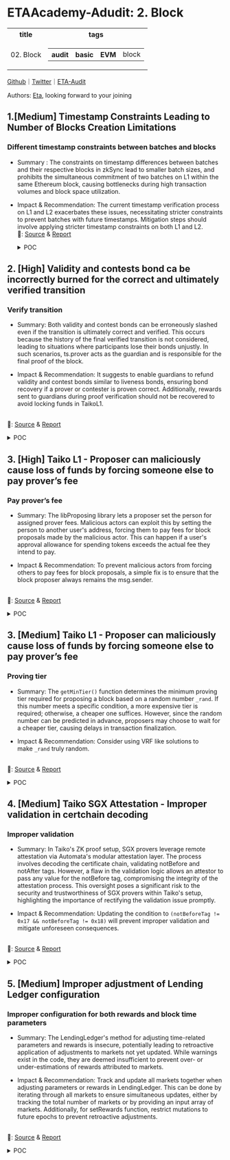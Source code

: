 # ETAAcademy-Adudit: 2. Block

<table>
  <tr>
    <th>title</th>
    <th>tags</th>
  </tr>
  <tr>
    <td>02. Block</td>
    <td>
      <table>
        <tr>
          <th>audit</th>
          <th>basic</th>
          <th>EVM</th>
          <td>block</td>
        </tr>
      </table>
    </td>
  </tr>
</table>

[Github](https://github.com/ETAAcademy)｜[Twitter](https://twitter.com/ETAAcademy)｜[ETA-Audit](https://github.com/ETAAcademy/ETAAcademy-Audit)

Authors: [Eta](https://twitter.com/pwhattie), looking forward to your joining

## 1.[Medium] Timestamp Constraints Leading to Number of Blocks Creation Limitations

### Different timestamp constraints between batches and blocks

- Summary : The constraints on timestamp differences between batches and their respective blocks in zkSync lead to smaller batch sizes, and prohibits the simultaneous commitment of two batches on L1 within the same Ethereum block, causing bottlenecks during high transaction volumes and block space utilization.
- Impact & Recommendation: The current timestamp verification process on L1 and L2 exacerbates these issues, necessitating stricter constraints to prevent batches with future timestamps. Mitigation steps should involve applying stricter timestamp constraints on both L1 and L2.
  <br> 🐬: [Source](https://code4rena.com/reports/2023-10-zksync#m-12-timestamp-constraints-leading-to-number-of-blocks-creation-limitations) & [Report](https://code4rena.com/reports/2023-10-zksync)

  <details><summary>POC</summary>

  ```solidity

    Batch 1000:



    Batch timestamp: X + COMMIT_TIMESTAMP_APPROXIMATION_DELTA - 1.

    Timestamp of the last block (fictive block) in this batch: X + COMMIT_TIMESTAMP_APPROXIMATION_DELTA.

    The time this batch is committed on L1: blockTimestamp1000.

    X <= blockTimestamp1000.



    Batch 1001:



    Batch timestamp: X + COMMIT_TIMESTAMP_APPROXIMATION_DELTA + Y.

    Timestamp of the last block (fictive block) in this batch: X + COMMIT_TIMESTAMP_APPROXIMATION_DELTA + Y + K.

    The time this batch is committed on L1: blockTimestamp1001.

  ```

  </details>

## 2. [High] Validity and contests bond ca be incorrectly burned for the correct and ultimately verified transition

### Verify transition

- Summary: Both validity and contest bonds can be erroneously slashed even if the transition is ultimately correct and verified. This occurs because the history of the final verified transition is not considered, leading to situations where participants lose their bonds unjustly. In such scenarios, ts.prover acts as the guardian and is responsible for the final proof of the block.

- Impact & Recommendation: It suggests to enable guardians to refund validity and contest bonds similar to liveness bonds, ensuring bond recovery if a prover or contester is proven correct. Additionally, rewards sent to guardians during proof verification should not be recovered to avoid locking funds in TaikoL1.

<br> 🐬: [Source](https://code4rena.com/reports/2024-03-taiko#h-02-validity-and-contests-bond-ca-be-incorrectly-burned-for-the-correct-and-ultimately-verified-transition) & [Report](https://code4rena.com/reports/2024-03-taiko)

  <details><summary>POC</summary>
 
  ```solidity
      function testProverLoss() external{
        giveEthAndTko(Alice, 1e7 ether, 1000 ether);
        giveEthAndTko(Carol, 1e7 ether, 1000 ether);
        giveEthAndTko(Bob, 1e6 ether, 100 ether);
        console2.log("Bob balance:", tko.balanceOf(Bob));
        uint256 bobBalanceBefore = tko.balanceOf(Bob);
        vm.prank(Bob, Bob);
        bytes32 parentHash = GENESIS_BLOCK_HASH;
        uint256 blockId = 1;
        
        (TaikoData.BlockMetadata memory meta,) = proposeBlock(Alice, Bob, 1_000_000, 1024);
        console2.log("Bob balance After propose:", tko.balanceOf(Bob));
        mine(1);
        bytes32 blockHash = bytes32(1e10 + blockId);
        bytes32 stateRoot = bytes32(1e9 + blockId);
        (, TaikoData.SlotB memory b) = L1.getStateVariables();
        uint64 lastVerifiedBlockBefore = b.lastVerifiedBlockId;
        // Bob proves transition T1 for parent P1
        proveBlock(Bob, Bob, meta, parentHash, blockHash, stateRoot, meta.minTier, "");
        console2.log("Bob balance After proof:", tko.balanceOf(Bob));
        uint16 minTier = meta.minTier;
        // Higher Tier contests by proving transition T2 for same parent P1
        proveHigherTierProof(meta, parentHash, bytes32(uint256(1)), bytes32(uint256(1)), minTier);
        // Guardian steps in to prove T1 is correct transition for parent P1
        proveBlock(
            David, David, meta, parentHash, blockHash, stateRoot, LibTiers.TIER_GUARDIAN, ""
        );
        vm.roll(block.number + 15 * 12);
        vm.warp(
            block.timestamp + tierProvider().getTier(LibTiers.TIER_GUARDIAN).cooldownWindow * 60
                + 1
        );
        vm.roll(block.number + 15 * 12);
        vm.warp(
            block.timestamp + tierProvider().getTier(LibTiers.TIER_GUARDIAN).cooldownWindow * 60
                + 1
        );
        // When the correct transition T1 is verified Bob does permantley loses his validitybond
        // even though it is the correct transition for the verified parent P1.
        verifyBlock(Carol, 1);
        parentHash = blockHash;
        (, b) = L1.getStateVariables();
        uint64 lastVerifiedBlockAfter = b.lastVerifiedBlockId;
        assertEq(lastVerifiedBlockAfter, lastVerifiedBlockBefore + 1 ); // Verification completed
        uint256 bobBalanceAfter = tko.balanceOf(Bob);
        assertLt(bobBalanceAfter, bobBalanceBefore);
        console2.log("Bob Loss:", bobBalanceBefore - bobBalanceAfter);
        console2.log("Bob Loss without couting livenessbond:", bobBalanceBefore - bobBalanceAfter - 1e18); // Liveness bond is 1 ETH in tests
    }
  ```
  </details>

## 3. [High] Taiko L1 - Proposer can maliciously cause loss of funds by forcing someone else to pay prover’s fee

### Pay prover’s fee

- Summary: The libProposing library lets a proposer set the person for assigned prover fees. Malicious actors can exploit this by setting the person to another user's address, forcing them to pay fees for block proposals made by the malicious actor. This can happen if a user's approval allowance for spending tokens exceeds the actual fee they intend to pay.

- Impact & Recommendation: To prevent malicious actors from forcing others to pay fees for block proposals, a simple fix is to ensure that the block proposer always remains the msg.sender.

<br> 🐬: [Source](https://code4rena.com/reports/2024-03-taiko#h-04-taiko-l1---proposer-can-maliciously-cause-loss-of-funds-by-forcing-someone-else-to-pay-provers-fee) & [Report](https://code4rena.com/reports/2024-03-taiko)

<details><summary>POC</summary> 
  
    ```solidity
  
            if (params.coinbase == address(0)) {
        params.coinbase = msg.sender;
    }

    // When a hook is called, all ether in this contract will be send to the hook.
    // If the ether sent to the hook is not used entirely, the hook shall send the Ether
    // back to this contract for the next hook to use.
    // Proposers shall choose use extra hooks wisely.
    IHook(params.hookCalls[i].hook).onBlockProposed{ value: address(this).balance }(
        blk, meta_, params.hookCalls[i].data
    );

    // The proposer irrevocably pays a fee to the assigned prover, either in
    // Ether or ERC20 tokens.
    if (assignment.feeToken == address(0)) {
        // Paying Ether
        _blk.assignedProver.sendEther(proverFee, MAX_GAS_PAYING_PROVER);
    } else {
        // Paying ERC20 tokens
        IERC20(assignment.feeToken).safeTransferFrom(
            _meta.coinbase, _blk.assignedProver, proverFee
        );
    }

    ```

</details>

## 3. [Medium] Taiko L1 - Proposer can maliciously cause loss of funds by forcing someone else to pay prover’s fee

### Proving tier

- Summary: The `getMinTier()` function determines the minimum proving tier required for proposing a block based on a random number `_rand`. If this number meets a specific condition, a more expensive tier is required; otherwise, a cheaper one suffices. However, since the random number can be predicted in advance, proposers may choose to wait for a cheaper tier, causing delays in transaction finalization.

- Impact & Recommendation: Consider using VRF like solutions to make `_rand` truly random.

<br> 🐬: [Source](https://code4rena.com/reports/2024-03-taiko#m-11-proposers-would-choose-to-avoid-higher-tier-by-exploiting-non-randomness-of-parameter-used-in-getmintier) & [Report](https://code4rena.com/reports/2024-03-taiko)

<details><summary>POC</summary> 
  
    ```solidity

        File: contracts/L1/tiers/MainnetTierProvider.sol
    66:               function getMinTier(uint256 _rand) public pure override returns (uint16) {
    67:                   // 0.1% require SGX + ZKVM; all others require SGX
    68: @--->             if (_rand % 1000 == 0) return LibTiers.TIER_SGX_ZKVM;
    69:                   else return LibTiers.TIER_SGX;
    70:               }

        File: contracts/L1/libs/LibProposing.sol
    199:                  // Following the Merge, the L1 mixHash incorporates the
    200:                  // prevrandao value from the beacon chain. Given the possibility
    201:                  // of multiple Taiko blocks being proposed within a single
    202:                  // Ethereum block, we choose to introduce a salt to this random
    203:                  // number as the L2 mixHash.
    204: @--->            meta_.difficulty = keccak256(abi.encodePacked(block.prevrandao, b.numBlocks, block.number));
    205:
    206:                  // Use the difficulty as a random number
    207:                  meta_.minTier = ITierProvider(_resolver.resolve("tier_provider", false)).getMinTier(
    208: @--->                uint256(meta_.difficulty)
    209:                  );


    ```

</details>

## 4. [Medium] Taiko SGX Attestation - Improper validation in certchain decoding

### Improper validation

- Summary: In Taiko's ZK proof setup, SGX provers leverage remote attestation via Automata's modular attestation layer. The process involves decoding the certificate chain, validating notBefore and notAfter tags. However, a flaw in the validation logic allows an attestor to pass any value for the notBefore tag, compromising the integrity of the attestation process. This oversight poses a significant risk to the security and trustworthiness of SGX provers within Taiko's setup, highlighting the importance of rectifying the validation issue promptly.

- Impact & Recommendation: Updating the condition to `(notBeforeTag != 0x17 && notBeforeTag != 0x18)` will prevent improper validation and mitigate unforeseen consequences.

<br> 🐬: [Source](https://code4rena.com/reports/2024-03-taiko#m-13-taiko-sgx-attestation---improper-validation-in-certchain-decoding) & [Report](https://code4rena.com/reports/2024-03-taiko)

<details><summary>POC</summary> 
  
    ```solidity
                {
            uint256 notBeforePtr = der.firstChildOf(tbsPtr);
            uint256 notAfterPtr = der.nextSiblingOf(notBeforePtr);
            bytes1 notBeforeTag = der[notBeforePtr.ixs()];
            bytes1 notAfterTag = der[notAfterPtr.ixs()];
            if (
                (notBeforeTag != 0x17 && notBeforeTag == 0x18)
                    || (notAfterTag != 0x17 && notAfterTag != 0x18)
            ) {
                return (false, cert);
            }
            cert.notBefore = X509DateUtils.toTimestamp(der.bytesAt(notBeforePtr));
            cert.notAfter = X509DateUtils.toTimestamp(der.bytesAt(notAfterPtr));
        }
                if (
                (notBeforeTag != 0x17 && notBeforeTag != 0x18)
                    || (notAfterTag != 0x17 && notAfterTag != 0x18)
            ) {
                return (false, cert);

    ```

</details>

## 5. [Medium] Improper adjustment of Lending Ledger configuration

### Improper configuration for both rewards and block time parameters

- Summary: The LendingLedger's method for adjusting time-related parameters and rewards is insecure, potentially leading to retroactive application of adjustments to markets not yet updated. While warnings exist in the code, they are deemed insufficient to prevent over- or under-estimations of rewards attributed to markets.

- Impact & Recommendation: Track and update all markets together when adjusting parameters or rewards in LendingLedger. This can be done by iterating through all markets to ensure simultaneous updates, either by tracking the total number of markets or by providing an input array of markets. Additionally, for setRewards function, restrict mutations to future epochs to prevent retroactive adjustments.

<br> 🐬: [Source](https://code4rena.com/reports/2024-03-neobase#m-04-improper-adjustment-of-lending-ledger-configuration) & [Report](https://code4rena.com/reports/2024-03-neobase)

<details><summary>POC</summary> 
  
    ```solidity
    function testInsecureRewardUpdate() public {
        setupStateBeforeClaim();
        // Based on `LendingLedger.t.sol::testClaimValidLenderOneBlock`, the reward of the `lender` should be `amountPerBlock - 1` at this time point
        vm.roll(BLOCK_EPOCH * 5 + 1);
        // We update the rewards of the epochs without updating the markets
        vm.prank(governance);
        uint256 newRewardPerBlock = amountPerBlock * 2;
        ledger.setRewards(fromEpoch, toEpoch, newRewardPerBlock);
        // We claim the `lender` rewards, should be `amountPerBlock` based on `LendingLedger.t.sol::testClaimValidLenderOneBlock`
        uint256 balanceBefore = address(lender).balance;
        vm.prank(lender);
        vm.roll(BLOCK_EPOCH * 5 + 1);
        ledger.claim(lendingMarket);
        uint256 balanceAfter = address(lender).balance;
        // Assertion will fail
        assertEq(balanceAfter - balanceBefore, amountPerBlock - 1);
    }
    ```
</details>
